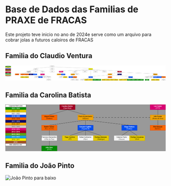 # Base de Dados das Familias de PRAXE de FRACAS

Este projeto teve inicio no ano de 2024e serve como um arquivo para cobrar jolas a futuros caloiros de FRACAS

## Familia do Claudio Ventura
![Claudio Ventura para baixo](/Familia_do_Claudio_Ventura.png)

## Familia da Carolina Batista
![Carolina Batista para baixo](/Familia_da_Carolina_Batista.png)

## Familia do João Pinto
![João Pinto para baixo](/Familia_do_João_Pinto.png)

